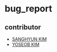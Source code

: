 # bug_report

contributor
---
- [SANGHYUN KIM](https://github.com/haan823)
- [YOSEOB KIM](https://github.com/pseudowasabi)
